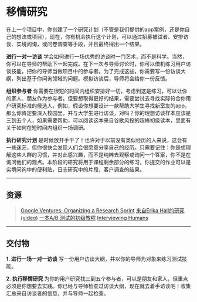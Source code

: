 # 移情研究

在上一个项目中，你创建了一个研究计划（不管是我们提供的app案例，还是你自己的想法或项目），现在，你有机会执行这个计划，可以通过招募被试者、安排访谈、实境问询，或问卷调查等手段，并且最终得出一个结果。

**进行一对一访谈**
学会如何进行一场优秀的访谈时一门艺术，而不是科学。当然，你可以在导师的帮助下一起完成。在下一次与导师讨论时，你可以借机练习用户访谈技能，把你的导师当做项目中的参与者。为了完成这些，你需要写一份访谈大纲，列出基于你问询领域的问题。模拟访谈后，导师将会给你一份反馈。

**组织参与者**
你需要在很短的时间内组织安排好一切，考虑到这是练习，可以让你的家人、朋友作为参与者。但要想取得更好的结果，需要尝试去寻找实际符合你用户研究标准的候选人，例如，假设你想要设计一款帮助大学生寻找新室友的app，那么你肯定要深入校园里，并与大学生进行访谈，对吗？你的理想访谈样本应该是三到五个人，如果需要帮助，可以阅读这本来自谷歌风投的超棒初级读本，里面有关于如何在短时间内组织一场调研。

**执行研究计划**
是时候放开手干了！也许对于以前没有类似经历的人来说，这会有一些迷茫，但你很快会发现人们会很愿意分享自己的经历。只需要记住：你是想理解这些人群的习惯，并对此感兴趣，而不是纯粹去观察或询问一个答案，你不是在询问他们的观点。本阶段的研究将用于课程剩余部分的练习，你提交的作业可以是实境问询中的便利贴，日志研究中的片段，客户调查的结果。


-----------

## 资源
> [Google Ventures: Organizing a Research Sprint](https://library.gv.com/the-gv-research-sprint-start-recruiting-participants-day-1-8fa0bc1c8e71#.9pn665svk)
> [来自Erika Hall的研究 (video)](https://vimeo.com/129039134)
> [一本A/B 测试的初级教程](http://alistapart.com/article/a-primer-on-a-b-testing)
> [Interviewing Humans](http://alistapart.com/article/interviewing-humans)

-----------

## 交付物
**1. 进行一场一对一访谈**
写一份用户访谈大纲，并以你的导师为对象来练习测试技能。

**2. 执行移情研究**
为你的用户研究找三到五个参与者，可以是朋友和家人，但重点必须是你想要去实践。你已经与导师检查过访谈大纲，现在就去着手访谈吧！收集汇总来自访谈者的信息，并与导师一起检查。